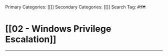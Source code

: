 Primary Categories: [[]] 
Secondary Categories: [[]] 
Search Tag: #🗺  

# [[02 - Windows Privilege Escalation]]  
***



